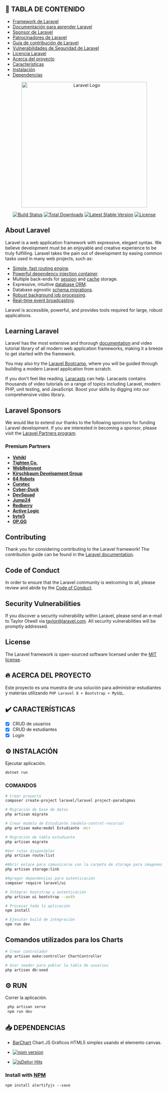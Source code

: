 ## 📓 TABLA DE CONTENIDO
* [Framework de Laravel](#about-laravel)
* [Documentación para aprender Laravel](#learning-laravel)
* [Sponsor de Laravel](#laravel-sponsors)
* [Patrocinadores de Laravel](#premium-partners)
* [Guía de contribución de Laravel](#contributing)
* [Vulnerabilidades de Seguridad de Laravel](#security-vulnerabilities)
* [Licencia Laravel](#license)
* [Acerca del proyecto](##acerca-del-proyecto)
* [Características](#características)
* [Instalación](#instalación)
* [Dependencias](#dependencias)

<p align="center"><a href="https://laravel.com" target="_blank"><img src="https://raw.githubusercontent.com/laravel/art/master/logo-lockup/5%20SVG/2%20CMYK/1%20Full%20Color/laravel-logolockup-cmyk-red.svg" width="400" alt="Laravel Logo"></a></p>

<p align="center">
<a href="https://github.com/laravel/framework/actions"><img src="https://github.com/laravel/framework/workflows/tests/badge.svg" alt="Build Status"></a>
<a href="https://packagist.org/packages/laravel/framework"><img src="https://img.shields.io/packagist/dt/laravel/framework" alt="Total Downloads"></a>
<a href="https://packagist.org/packages/laravel/framework"><img src="https://img.shields.io/packagist/v/laravel/framework" alt="Latest Stable Version"></a>
<a href="https://packagist.org/packages/laravel/framework"><img src="https://img.shields.io/packagist/l/laravel/framework" alt="License"></a>
</p>

## About Laravel

Laravel is a web application framework with expressive, elegant syntax. We believe development must be an enjoyable and creative experience to be truly fulfilling. Laravel takes the pain out of development by easing common tasks used in many web projects, such as:

- [Simple, fast routing engine](https://laravel.com/docs/routing).
- [Powerful dependency injection container](https://laravel.com/docs/container).
- Multiple back-ends for [session](https://laravel.com/docs/session) and [cache](https://laravel.com/docs/cache) storage.
- Expressive, intuitive [database ORM](https://laravel.com/docs/eloquent).
- Database agnostic [schema migrations](https://laravel.com/docs/migrations).
- [Robust background job processing](https://laravel.com/docs/queues).
- [Real-time event broadcasting](https://laravel.com/docs/broadcasting).

Laravel is accessible, powerful, and provides tools required for large, robust applications.

## Learning Laravel

Laravel has the most extensive and thorough [documentation](https://laravel.com/docs) and video tutorial library of all modern web application frameworks, making it a breeze to get started with the framework.

You may also try the [Laravel Bootcamp](https://bootcamp.laravel.com), where you will be guided through building a modern Laravel application from scratch.

If you don't feel like reading, [Laracasts](https://laracasts.com) can help. Laracasts contains thousands of video tutorials on a range of topics including Laravel, modern PHP, unit testing, and JavaScript. Boost your skills by digging into our comprehensive video library.

## Laravel Sponsors

We would like to extend our thanks to the following sponsors for funding Laravel development. If you are interested in becoming a sponsor, please visit the [Laravel Partners program](https://partners.laravel.com).

### Premium Partners

- **[Vehikl](https://vehikl.com/)**
- **[Tighten Co.](https://tighten.co)**
- **[WebReinvent](https://webreinvent.com/)**
- **[Kirschbaum Development Group](https://kirschbaumdevelopment.com)**
- **[64 Robots](https://64robots.com)**
- **[Curotec](https://www.curotec.com/services/technologies/laravel/)**
- **[Cyber-Duck](https://cyber-duck.co.uk)**
- **[DevSquad](https://devsquad.com/hire-laravel-developers)**
- **[Jump24](https://jump24.co.uk)**
- **[Redberry](https://redberry.international/laravel/)**
- **[Active Logic](https://activelogic.com)**
- **[byte5](https://byte5.de)**
- **[OP.GG](https://op.gg)**

## Contributing

Thank you for considering contributing to the Laravel framework! The contribution guide can be found in the [Laravel documentation](https://laravel.com/docs/contributions).

## Code of Conduct

In order to ensure that the Laravel community is welcoming to all, please review and abide by the [Code of Conduct](https://laravel.com/docs/contributions#code-of-conduct).

## Security Vulnerabilities

If you discover a security vulnerability within Laravel, please send an e-mail to Taylor Otwell via [taylor@laravel.com](mailto:taylor@laravel.com). All security vulnerabilities will be promptly addressed.

## License

The Laravel framework is open-sourced software licensed under the [MIT license](https://opensource.org/licenses/MIT).

## 🔥 ACERCA DEL PROYECTO

Este proyecto es una muestra de una solución para administrar estudiantes y materias utilizando `PHP Laravel 8 + Bootstrap + MySQL`.

## ✔️ CARACTERÍSTICAS

- [x] CRUD de usuarios
- [x] CRUD de estudiantes
- [x] Login

## ⚙️ INSTALACIÓN

Ejecutar aplicación.

```bash
dotnet run
```

### COMANDOS

```bash
# Crear proyecto
composer create-project laravel/laravel project-paradigmas

# Migración de base de datos
php artisan migrate

# Crear modelo de Estudiante (modelo-control-recurso)
php artisan make:model Estudiante -mcr

# Migración de tabla estudiante
php artisan migrate

#Ver rutas disponibles
php artisan route:list

#Abrir enlace para comunicarse con la carpeta de storage para imagenes
php artisan storage:link

#Agregar dependencias para autenticación
composer require laravel/ui

# Integrar bootstrap y autenticación
php artisan ui bootstrap --auth

# Procesar toda la aplicación
npm install

# Ejecutar build de integración
npm run dev
```

## Comandos utilizados para los Charts

```bash
# Crear controlador
php artisan make:controller ChartController

# Usar seeder para poblar la tabla de usuarios
php artisan db:seed
```
## ⚙️ RUN

Correr la aplicación.

```bash
 php artisan serve
 npm run dev
```
## 📥 DEPENDENCIAS

- [BarChart](https://cdnjs.com/libraries/Chart.js) Chart.JS Gráficos HTML5 simples usando el elemento canvas.

- [![npm version](https://badge.fury.io/js/alertifyjs.svg)](http://badge.fury.io/js/alertifyjs)

- [![jsDelivr Hits](https://data.jsdelivr.com/v1/package/npm/alertifyjs/badge?style=rounded)](https://www.jsdelivr.com/package/npm/alertifyjs)

### Install with [NPM](https://www.npmjs.com/package/alertifyjs/)

```
npm install alertifyjs --save
```